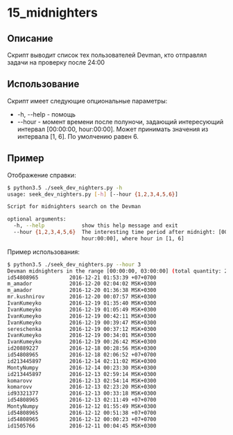 # 15_midnighters

## Описание

Скрипт выводит список тех пользователей Devman, кто отправлял задачи
на проверку после 24:00

## Использование

Скрипт имеет следующие опциональные параметры:

* -h, --help - помощь
* --hour - момент времени после полуночи, задающий интересующий интервал
[00:00:00, hour:00:00]. Может принимать значения из интервала [1, 6].
По умолчению равен 6.

## Пример

Отображение справки:

```sh
$ python3.5 ./seek_dev_nighters.py -h
usage: seek_dev_nighters.py [-h] [--hour {1,2,3,4,5,6}]

Script for midnighters search on the Devman

optional arguments:
  -h, --help            show this help message and exit
  --hour {1,2,3,4,5,6}  The interesting time period after midnight: [00:00:00,
                        hour:00:00], where hour in [1, 6]
```

Пример использования:

```sh
$ python3.5 ./seek_dev_nighters.py --hour 3
Devman midnighters in the range [00:00:00, 03:00:00] (total quantity: 24):
id54808965          2016-12-21 01:53:39 +07+0700
m_amador            2016-12-20 02:04:02 MSK+0300
m_amador            2016-12-20 01:36:38 MSK+0300
mr.kushnirov        2016-12-20 00:07:57 MSK+0300
IvanKumeyko         2016-12-19 01:35:40 MSK+0300
IvanKumeyko         2016-12-19 01:05:49 MSK+0300
IvanKumeyko         2016-12-19 00:42:11 MSK+0300
IvanKumeyko         2016-12-19 00:39:47 MSK+0300
sereschenka         2016-12-19 00:37:12 MSK+0300
IvanKumeyko         2016-12-19 00:34:01 MSK+0300
IvanKumeyko         2016-12-19 00:26:42 MSK+0300
id20889227          2016-12-18 00:28:56 MSK+0300
id54808965          2016-12-18 02:06:52 +07+0700
id213445897         2016-12-14 02:11:02 MSK+0300
MontyNumpy          2016-12-14 00:23:30 MSK+0300
id213445897         2016-12-13 02:59:14 MSK+0300
komarovv            2016-12-13 02:54:14 MSK+0300
komarovv            2016-12-13 02:23:20 MSK+0300
id93321377          2016-12-13 00:33:18 MSK+0300
id54808965          2016-12-13 02:11:49 +07+0700
MontyNumpy          2016-12-12 01:55:49 MSK+0300
id54808965          2016-12-12 00:51:38 +07+0700
id54808965          2016-12-12 00:00:23 +07+0700
id1505766           2016-12-11 00:04:45 MSK+0300
```